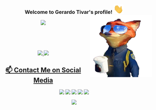<h3 align="center">
  Welcome to Gerardo Tivar's profile!
  <img src="https://github.com/GerardoTovar/GerardoTovar/raw/main/images/Hi.gif" width="32">
  <a href="#"><img align="right" src="https://github.com/GerardoTovar/GerardoTovar/raw/main/images/nick.gif" width="200 " height="200" /></a>
</h3>

<p align="center">
  <a href="https://github.com/DenverCoder1/readme-typing-svg"><img src="https://readme-typing-svg.herokuapp.com?center=true&vCenter=true&lines=Full-Stack+web+and+app+developer;Experienced+UI%2FUX+Design;4+%2B+Years+Of+Coding+Experience;Always+Learning+New+Things"></a>
</p>

<br /><br /><br />
<div align="center">
  <a href="https://github.com/GerardoTovar">
  <img height="180em" src="https://github-readme-stats.vercel.app/api?username=GerardoTovar&show_icons=true&count_private=true&theme=tokyonight"/>
  <img height="180em" src="http://github-readme-streak-stats.herokuapp.com?user=GerardoTovar&theme=github-dark-blue&date_format=M%20j%5B%2C%20Y%5D&stroke=DD2727&ring=DD2727&dates=45E9FF&background=1A1B27"/>
</div>
<h2 align="center"> 📫 Contact Me on Social Media </h2>

<p align="center">
   <a href="https://www.linkedin.com/in/GerardoTovar" target="_blank"><img src="https://img.shields.io/badge/-LinkedIn-%230077B5?style=for-the-badge&logo=linkedin&logoColor=white" target="_blank"></a> 
   <a href = "mailto:gerardotovarbarragan@gmail.com"><img src="https://img.shields.io/badge/-gmail-c14438?style=for-the-badge&logo=Gmail&logoColor=ffffff" target="_blank"></a>
  <a href="https://www.youtube.com/channel/UC6biOTFpDamFwyPw9jedy7w" target="_blank"><img src="https://img.shields.io/badge/YouTube-FF0000?style=for-the-badge&logo=youtube&logoColor=white" target="_blank"></a>
  <a href="https://instagram.com/gerardotovarbarragan" target="_blank"><img src="https://img.shields.io/badge/-Instagram-%23E4405F?style=for-the-badge&logo=instagram&logoColor=white" target="_blank"></a>
 	<a href="https://www.twitch.tv/z0k117" target="_blank"><img src="https://img.shields.io/badge/Twitch-9146FF?style=for-the-badge&logo=twitch&logoColor=white" target="_blank"></a>
 <!-- <a href="https://discord.gg/" target="_blank"><img src="https://img.shields.io/badge/Discord-7289DA?style=for-the-badge&logo=discord&logoColor=white" target="_blank"></a> -->
</p>
  
<p align="center">
  <a href="https://github.com/GerardoTovar" alt="https://github.com/GerardoTovar"><img src="https://img.shields.io/static/v1?style=for-the-badge&label=CREATED%20BY&message=GerardoTovar&color=000000"></a>
</p>
